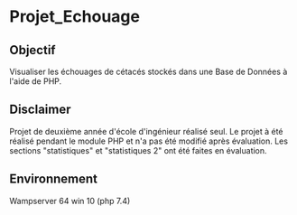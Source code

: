 # Projet_Echouage

## Objectif

Visualiser les échouages de cétacés stockés dans une Base de Données à l'aide de PHP.

## Disclaimer

Projet de deuxième année d'école d'ingénieur réalisé seul.
Le projet à été réalisé pendant le module PHP et n'a pas été modifié après évaluation. Les sections "statistiques" et "statistiques 2" ont été faites en évaluation.

## Environnement

Wampserver 64 win 10 (php 7.4)